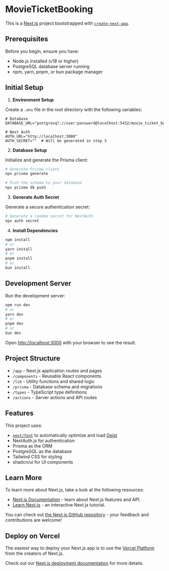 # MovieTicketBooking

This is a [Next.js](https://nextjs.org) project bootstrapped with [`create-next-app`](https://nextjs.org/docs/app/api-reference/cli/create-next-app).

## Prerequisites

Before you begin, ensure you have:
- Node.js installed (v18 or higher)
- PostgreSQL database server running
- npm, yarn, pnpm, or bun package manager

## Initial Setup

1. **Environment Setup**

Create a `.env` file in the root directory with the following variables:
```env
# Database
DATABASE_URL="postgresql://user:password@localhost:5432/movie_ticket_booking"

# Next Auth
AUTH_URL="http://localhost:3000"
AUTH_SECRET=""  # Will be generated in step 3
```

2. **Database Setup**

Initialize and generate the Prisma client:
```bash
# Generate Prisma client
npx prisma generate

# Push the schema to your database
npx prisma db push
```

3. **Generate Auth Secret**

Generate a secure authentication secret:
```bash
# Generate a random secret for NextAuth
npx auth secret
```

4. **Install Dependencies**
```bash
npm install
# or
yarn install
# or
pnpm install
# or
bun install
```

## Development Server

Run the development server:
```bash
npm run dev
# or
yarn dev
# or
pnpm dev
# or
bun dev
```

Open [http://localhost:3000](http://localhost:3000) with your browser to see the result.

## Project Structure

- `/app` - Next.js application routes and pages
- `/components` - Reusable React components
- `/lib` - Utility functions and shared logic
- `/prisma` - Database schema and migrations
- `/types` - TypeScript type definitions
- `/actions` - Server actions and API routes

## Features

This project uses:
- [`next/font`](https://nextjs.org/docs/app/building-your-application/optimizing/fonts) to automatically optimize and load [Geist](https://vercel.com/font)
- NextAuth.js for authentication
- Prisma as the ORM
- PostgreSQL as the database
- Tailwind CSS for styling
- shadcn/ui for UI components

## Learn More

To learn more about Next.js, take a look at the following resources:

- [Next.js Documentation](https://nextjs.org/docs) - learn about Next.js features and API.
- [Learn Next.js](https://nextjs.org/learn) - an interactive Next.js tutorial.

You can check out [the Next.js GitHub repository](https://github.com/vercel/next.js) - your feedback and contributions are welcome!

## Deploy on Vercel

The easiest way to deploy your Next.js app is to use the [Vercel Platform](https://vercel.com/new?utm_medium=default-template&filter=next.js&utm_source=create-next-app&utm_campaign=create-next-app-readme) from the creators of Next.js.

Check out our [Next.js deployment documentation](https://nextjs.org/docs/app/building-your-application/deploying) for more details.
